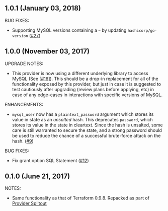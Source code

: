 ## 1.0.1 (January 03, 2018)

BUG FIXES:

* Supporting MySQL versions containing a `~` by updating `hashicorp/go-version` ([#27](https://github.com/terraform-providers/terraform-provider-mysql/issues/27))

## 1.0.0 (November 03, 2017)

UPGRADE NOTES:

* This provider is now using a different underlying library to access MySQL (See [[#16](https://github.com/terraform-providers/terraform-provider-mysql/issues/16)]). This should be a drop-in replacement for all of the functionality exposed by this provider, but just in case it is suggested to test cautiously after upgrading (review plans before applying, etc) in case of any edge-cases in interactions with specific versions of MySQL.

ENHANCEMENTS:

* `mysql_user` now has a `plaintext_password` argument which stores its value in state as an _unsalted_ hash. This deprecates `password`, which stores its value in the state in cleartext. Since the hash is unsalted, some care is still warranted to secure the state, and a strong password should be used to reduce the chance of a successful brute-force attack on the hash. ([#9](https://github.com/terraform-providers/terraform-provider-mysql/issues/9))

BUG FIXES:

* Fix grant option SQL Statement ([#12](https://github.com/terraform-providers/terraform-provider-mysql/issues/12))

## 0.1.0 (June 21, 2017)

NOTES:

* Same functionality as that of Terraform 0.9.8. Repacked as part of [Provider Splitout](https://www.hashicorp.com/blog/upcoming-provider-changes-in-terraform-0-10/)
